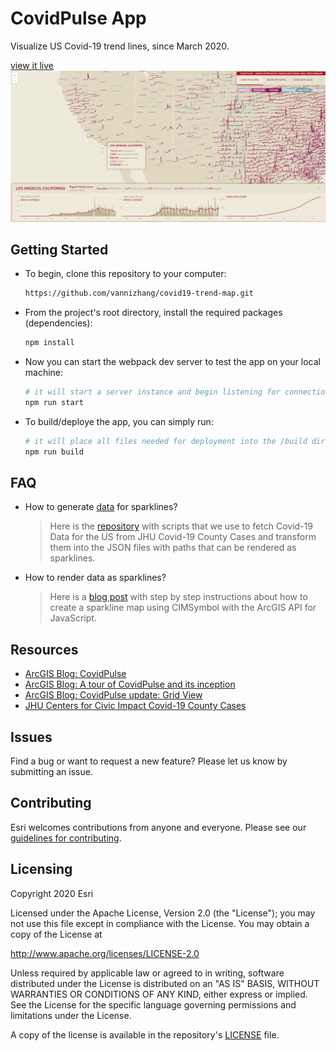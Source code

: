 # CovidPulse App

Visualize US Covid-19 trend lines, since March 2020.

[view it live](https://livingatlas.arcgis.com/covidpulse/)
![screenshot](./screenshot.png)

## Getting Started

- To begin, clone this repository to your computer:

    ```sh
    https://github.com/vannizhang/covid19-trend-map.git
    ```

- From the project's root directory, install the required packages (dependencies):

    ```sh
    npm install
    ```

- Now you can start the webpack dev server to test the app on your local machine:

    ```sh
    # it will start a server instance and begin listening for connections from localhost on port 8080
    npm run start
    ```

- To build/deploye the app, you can simply run:

    ```sh
    # it will place all files needed for deployment into the /build directory 
    npm run build
    ```
## FAQ

- How to generate [data](./src/static/) for sparklines?

    > Here is the [repository](https://github.com/vannizhang/covid19-trend-map-data) with scripts that we use to fetch Covid-19 Data for the US from JHU Covid-19 County Cases and transform them into the JSON files with paths that can be rendered as sparklines.

- How to render data as sparklines?

    > Here is a [blog post](https://www.esri.com/arcgis-blog/products/js-api-arcgis/mapping/how-to-create-a-sparkline-map-with-the-arcgis-api-for-javascript/) with step by step instructions about how to create a sparkline map using CIMSymbol with the ArcGIS API for JavaScript.

## Resources
- [ArcGIS Blog: CovidPulse](https://www.esri.com/arcgis-blog/products/arcgis-living-atlas/health/covidpulse/)
- [ArcGIS Blog: A tour of CovidPulse and its inception](https://www.esri.com/arcgis-blog/products/arcgis-living-atlas/health/a-tour-of-covidpulse-and-its-inception/)
- [ArcGIS Blog: CovidPulse update: Grid View](https://www.esri.com/arcgis-blog/products/arcgis-living-atlas/mapping/covidpulse-update-grid-view/)
- [JHU Centers for Civic Impact Covid-19 County Cases](https://www.arcgis.com/home/item.html?id=4cb598ae041348fb92270f102a6783cb#/wayback-81-flavors-of-world-imagery/)


## Issues

Find a bug or want to request a new feature?  Please let us know by submitting an issue.

## Contributing

Esri welcomes contributions from anyone and everyone. Please see our [guidelines for contributing](https://github.com/esri/contributing).

## Licensing
Copyright 2020 Esri

Licensed under the Apache License, Version 2.0 (the "License");
you may not use this file except in compliance with the License.
You may obtain a copy of the License at

   http://www.apache.org/licenses/LICENSE-2.0

Unless required by applicable law or agreed to in writing, software
distributed under the License is distributed on an "AS IS" BASIS,
WITHOUT WARRANTIES OR CONDITIONS OF ANY KIND, either express or implied.
See the License for the specific language governing permissions and
limitations under the License.

A copy of the license is available in the repository's [LICENSE](LICENSE) file.